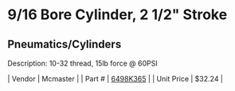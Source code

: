 # 9/16 Bore Cylinder, 2 1/2" Stroke
## Pneumatics/Cylinders
Description: 	10-32 thread, 15lb force @ 60PSI 

| Vendor | Mcmaster | 
| Part # | [6498K365](http://www.mcmaster.com/) | 
| Unit Price | $32.24 | 
